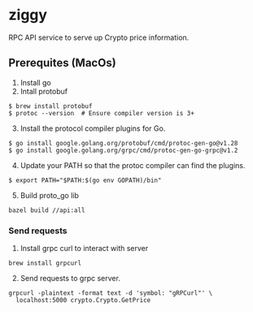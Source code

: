 # ziggy
RPC API service  to serve up Crypto price information.

## Prerequites (MacOs)
1. Install go
2. Intall protobuf

```
$ brew install protobuf
$ protoc --version  # Ensure compiler version is 3+
```

3. Install the protocol compiler plugins for Go.

```
$ go install google.golang.org/protobuf/cmd/protoc-gen-go@v1.28
$ go install google.golang.org/grpc/cmd/protoc-gen-go-grpc@v1.2
```

4. Update your PATH so that the protoc compiler can find the plugins.

```
$ export PATH="$PATH:$(go env GOPATH)/bin"

```

5. Build proto_go lib

```
bazel build //api:all
```


### Send requests 
1. Install grpc curl to interact with server 

```
brew install grpcurl
```
2. Send requests to grpc server.
```
grpcurl -plaintext -format text -d 'symbol: "gRPCurl"' \
  localhost:5000 crypto.Crypto.GetPrice
```